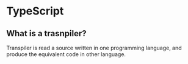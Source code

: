# TypeScript

## What is a trasnpiler?

Transpiler is read a source written in one programming language, and produce the equivalent code in other language.
